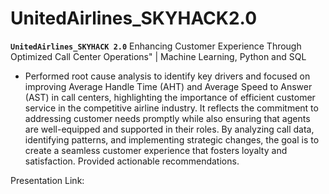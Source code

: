 # UnitedAirlines_SKYHACK2.0
**`UnitedAirlines_SKYHACK 2.0`**
Enhancing Customer Experience Through Optimized Call Center Operations" | Machine Learning, Python and SQL

- Performed root cause analysis to identify key drivers and focused on improving Average Handle Time (AHT) and Average Speed to Answer (AST) in call centers, highlighting the importance of efficient customer service in the competitive airline industry. It reflects the commitment to addressing customer needs promptly while also ensuring that agents are well-equipped and supported in their roles. By analyzing call data, identifying patterns, and implementing strategic changes, the goal is to create a seamless customer experience that fosters loyalty and satisfaction. Provided actionable recommendations.

Presentation Link: 
